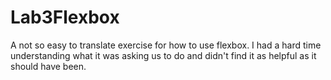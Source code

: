 # Lab3Flexbox
A not so easy to translate exercise for how to use flexbox. I had a hard time understanding what it was asking us to do and didn't find it as helpful as it should have been.
